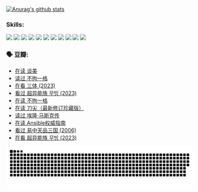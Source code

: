 
[![Anurag's github stats](https://github-readme-stats.vercel.app/api?username=w940853815)](https://github.com/anuraghazra/github-readme-stats)

### Skills:

<code><img height="32" src="https://cdn.jsdelivr.net/npm/simple-icons@v5/icons/python.svg"></code>
<code><img height="32" src="https://cdn.jsdelivr.net/npm/simple-icons@v5/icons/javascript.svg"></code>
<code><img height="32" src="https://cdn.jsdelivr.net/npm/simple-icons@v5/icons/django.svg"></code>
<code><img height="32" src="https://cdn.jsdelivr.net/npm/simple-icons@v5/icons/flask.svg"></code>
<code><img height="32" src="https://cdn.jsdelivr.net/npm/simple-icons@v5/icons/vuetify.svg"></code>
<code><img height="32" src="https://cdn.jsdelivr.net/npm/simple-icons@v5/icons/git.svg"></code>
<code><img height="32" src="https://cdn.jsdelivr.net/npm/simple-icons@v5/icons/docker.svg"></code>
<code><img height="32" src="https://cdn.jsdelivr.net/npm/simple-icons@v5/icons/postgresql.svg"></code>
<code><img height="32" src="https://cdn.jsdelivr.net/npm/simple-icons@v5/icons/elasticsearch.svg"></code>
<code><img height="32" src="https://cdn.jsdelivr.net/npm/simple-icons@v5/icons/macos.svg"></code>
<code><img height="32" src="https://cdn.jsdelivr.net/npm/simple-icons@v5/icons/linux.svg"></code>

### 🗣 豆瓣:

<!-- DOUBAN-ACTIVITIES:START -->
- [在读 谈美](https://www.douban.com/people/136069238/status/4560861771/?_i=12117752)
- [读过 不拘一格](https://www.douban.com/people/136069238/status/4560861445/?_i=12117752)
- [在看 三体‎ (2023)](https://www.douban.com/people/136069238/status/4558185093/?_i=12117752)
- [看过 超异能族 무빙‎ (2023)](https://www.douban.com/people/136069238/status/4556824186/?_i=12117752)
- [在读 不拘一格](https://www.douban.com/people/136069238/status/4541712161/?_i=12117752)
- [在读 刀尖（最新修订珍藏版）](https://www.douban.com/people/136069238/status/4541711339/?_i=12117752)
- [读过 埃隆·马斯克传](https://www.douban.com/people/136069238/status/4541710351/?_i=12117752)
- [在读 Ansible权威指南](https://www.douban.com/people/136069238/status/4539151450/?_i=12117752)
- [看过 易中天品三国‎ (2006)](https://www.douban.com/people/136069238/status/4529910812/?_i=12117752)
- [在看 超异能族 무빙‎ (2023)](https://www.douban.com/people/136069238/status/4527291077/?_i=12117752)
<!-- DOUBAN-ACTIVITIES:END -->


![Snake animation](https://raw.githubusercontent.com/w940853815/w940853815/output/github-contribution-grid-snake.svg)

<!--
**w940853815/w940853815** is a ✨ _special_ ✨ repository because its `README.md` (this file) appears on your GitHub profile.

Here are some ideas to get you started:

- 🔭 I’m currently working on ...
- 🌱 I’m currently learning ...
- 👯 I’m looking to collaborate on ...
- 🤔 I’m looking for help with ...
- 💬 Ask me about ...
- 📫 How to reach me: ...
- 😄 Pronouns: ...
- ⚡ Fun fact: ...
-->
